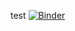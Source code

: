 test
[![Binder](https://mybinder.org/badge_logo.svg)](https://mybinder.org/v2/gh/weiiioyo/binder/HEAD)